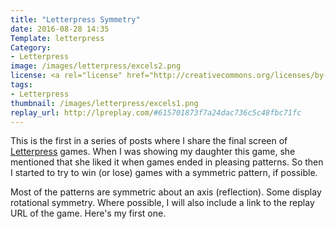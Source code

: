 ```yaml
---
title: "Letterpress Symmetry"
date: 2016-08-28 14:35
Template: letterpress
Category:
- Letterpress
image: /images/letterpress/excels2.png
license: <a rel="license" href="http://creativecommons.org/licenses/by-nc-nd/3.0/deed.en_US"><img alt="Creative Commons License" style="border-width:0" src="http://i.creativecommons.org/l/by-nc-nd/3.0/88x31.png" /></a>
tags: 
- Letterpress
thumbnail: /images/letterpress/excels1.png
replay_url: http://lpreplay.com/#615701873f7a24dac736c5c48fbc71fc
---
```


This is the first in a series of posts where I share the final screen of [Letterpress](http://www.letterpressapp.com/) games. When I was showing my daughter this game, she mentioned that she liked it when games ended in pleasing patterns. So then I started to try to win (or lose) games with a symmetric pattern, if possible. 

Most of the patterns are symmetric about an axis (reflection). Some display rotational symmetry. Where possible, I will also include a link to the replay URL of the game. Here's my first one.
